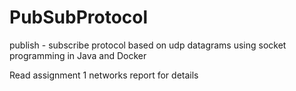 # PubSubProtocol

publish - subscribe protocol based on udp datagrams using socket programming in Java and Docker

Read assignment 1 networks report for details
